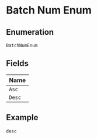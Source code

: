 
# Batch Num Enum

## Enumeration

`BatchNumEnum`

## Fields

| Name |
|  --- |
| `Asc` |
| `Desc` |

## Example

```
desc
```

